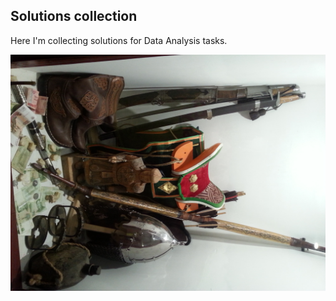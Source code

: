## Solutions collection

Here I'm collecting solutions for Data Analysis tasks.

<img style="image-orientation: 180deg" src="https://github.com/Filareth2015/Solutions-collection/blob/master/20130906_203739_5.jpg">

